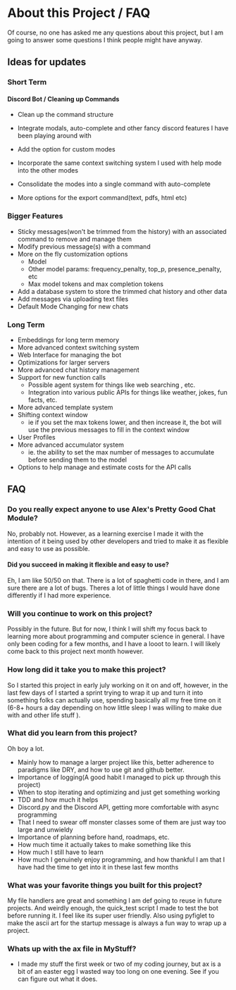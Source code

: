 # About this Project / FAQ

Of course, no one has asked me any questions about this project, but I am going to answer some questions I think people might have anyway.

## Ideas for updates

### Short Term

#### Discord Bot / Cleaning up Commands

* Clean up the command structure

* Integrate modals, auto-complete and other fancy discord features I have been playing around with
* Add the option for custom modes
* Incorporate the same context switching system I used with help mode into the other modes
* Consolidate the modes into a single command with auto-complete
* More options for the export command(text, pdfs, html etc)

### Bigger Features

* Sticky messages(won't be trimmed from the history) with an associated command to remove and manage them
* Modify previous message(s) with a command
* More on the fly customization options
  * Model
  * Other model params: frequency_penalty, top_p, presence_penalty, etc
  * Max model tokens and max completion tokens
* Add a database system to store the trimmed chat history and other data
* Add messages via uploading text files
* Default Mode Changing for new chats

### Long Term

* Embeddings for long term memory
* More advanced context switching system
* Web Interface for managing the bot
* Optimizations for larger servers
* More advanced chat history management
* Support for new function calls
  * Possible agent system for things like web searching , etc.
  * Integration into various public APIs for things like weather, jokes, fun facts, etc.
* More advanced template system
* Shifting context window
  * ie if you set the max tokens lower, and then increase it, the bot will use the previous messages to fill in the context window
* User Profiles
* More advanced accumulator system
  * ie. the ability to set the max number of messages to accumulate before sending them to the model
* Options to help manage and estimate costs for the API calls

## FAQ

### Do you really expect anyone to use Alex's Pretty Good Chat Module?

No, probably not. However, as a learning exercise I made it with the intention of it being used by other developers and tried to make it as flexible and easy to use as possible.

#### Did you succeed in making it flexible and easy to use?

Eh, I am like 50/50 on that. There is a lot of spaghetti code in there, and I am sure there are a lot of bugs. Theres a lot of little things I would have done differently if I had more experience.

### Will you continue to work on this project?

Possibly in the future. But for now, I think I will shift my focus back to learning more about programming and computer science in general. I have only been coding for a few months, and I have a looot to learn. I will likely come back to this project next month however.

### How long did it take you to make this project?

So I started this project in early july working on it on and off, however, in the last few days of I started a sprint trying to wrap it up and turn it into something folks can actually use, spending basically all my free time on it (6-8+  hours a day depending on how little sleep I was willing to make due with and other life stuff ).

### What did you learn from this project?

Oh boy a lot.

* Mainly how to manage a larger project like this, better adherence to paradigms like DRY, and how to use git and github better.
* Importance of logging(A good habit I managed to pick up through this project)
* When to stop iterating and optimizing and just get something working
* TDD and how much it helps
* Discord.py and the Discord API, getting more comfortable with async programming
* That I need to swear off monster classes some of them are just way too large and unwieldy
* Importance of planning before hand, roadmaps, etc.
* How much time it actually takes to make something like this
* How much I still have to learn
* How much I genuinely enjoy programming, and how thankful I am that I have had the time to get into it  in these last few months

### What was your favorite things you built for this project?

My file handlers are great and something I am def going to reuse in future projects. And weirdly enough, the quick_test script I made to test the bot before running it. I feel like its super user friendly. Also using pyfiglet to make the ascii art for the startup message is always a fun way to wrap up a project.

### Whats up with the ax file in MyStuff?

* I made my stuff the first week or two of my coding journey, but ax is a bit of an easter egg I wasted way too long on one evening. See if you can figure out what it does.
